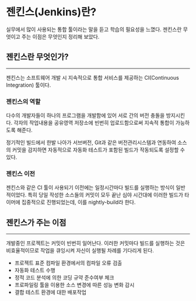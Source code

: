 # 젠킨스(Jenkins)란?



 실무에서 많이 사용되는 통합 툴이라는 말을 듣고 학습의 필요성을 느꼈다. 젠킨스란 무엇이고 주는 이점은 무엇인지 정리해 보았다.



## 젠킨스란 무엇인가?

____________

 젠킨스는 소프트웨어 개발 시 지속적으로 통합 서비스를 제공하는 CI(Continuous Integration) 툴이다.

### 젠킨스의 역할

 다수의 개발자들이 하나의 프로그램을 개발함에 있어 서로 간의 버전 충돌을 방지시킨다. 각자의 작업내용을 공유영역 저장소에 빈번히 업로드함으로써 지속적 통합이 가능하도록 해준다.

 정기적인 빌드에서 한발 나아가 서브버전, Git과 같은 버전관리시스템과 연동하여 소스의 커밋을 감지하면 자동적으로 자동화 테스트가 포함된 빌드가 작동되도록 설정할 수 있다.

### 젠킨스 이전

 젠킨스와 같은 CI 툴이 사용되기 이전에는 일정시간마다 빌드를 실행하는 방식이 일반적이었다. 특히 당일 작성한 소스들의 커밋이 모두 끝난 심야 시간대에 이러한 빌드가 타이머에 집중적으로 진행되었는데, 이를 nightly-build라 한다. 



## 젠킨스가 주는 이점

________

 개발중인 프로젝트는 커밋이 빈번히 일어난다. 이러한 커밋마다 빌드를 실행하는 것은 비효율적이므로 작업을 큐잉시켜 자신이 실행될 차례를 기다리게 된다.

- 프로젝트 표준 컴파일 환경에서의 컴파일 오류 검출
- 자동화 테스트 수행
- 정적 코드 분석에 의한 코딩 규약 준수여부 체크
- 프로파일링 툴을 이용한 소스 변경에 따른 성능 변화 감시
- 결합 테스트 환경에 대한 배포작업